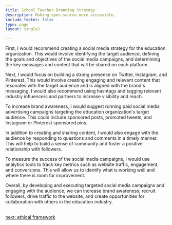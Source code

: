 ```yaml
---
title: School Teacher Branding Strategy
description: Making open-source more accessible.
include_footer: false
type: page
layout: single2 

---
```


<p>
First, I would recommend creating a social media strategy for the education organization. This would involve identifying the target audience, defining the goals and objectives of the social media campaigns, and determining the key messages and content that will be shared on each platform.

Next, I would focus on building a strong presence on Twitter, Instagram, and Pinterest. This would involve creating engaging and relevant content that resonates with the target audience and is aligned with the brand's messaging. I would also recommend using hashtags and tagging relevant industry influencers and partners to increase visibility and reach.

To increase brand awareness, I would suggest running paid social media advertising campaigns targeting the education organization's target audience. This could include sponsored posts, promoted tweets, and Instagram or Pinterest sponsored pins.

In addition to creating and sharing content, I would also engage with the audience by responding to questions and comments in a timely manner. This will help to build a sense of community and foster a positive relationship with followers.

To measure the success of the social media campaigns, I would use analytics tools to track key metrics such as website traffic, engagement, and conversions. This will allow us to identify what is working well and where there is room for improvement.

Overall, by developing and executing targeted social media campaigns and engaging with the audience, we can increase brand awareness, recruit followers, drive traffic to the website, and create opportunities for collaboration with others in the education industry.

<br>
<a href="https://workdojos.com/schoolteachers/ethics">next: ethical framework</a>
</p>